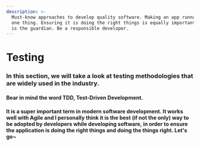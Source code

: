 ```yaml
---
description: >-
  Must-know approaches to develop quality software. Making an app runnable is
  one thing. Ensuring it is doing the right things is equally important. Testing
  is the guardian. Be a responsible developer.
---
```


# Testing

### In this section, we will take a look at testing methodologies that are widely used in the industry. 

#### Bear in mind the word TDD, Test-Driven Development. 

#### It is a super important term in modern software development. It works well with Agile and I personally think it is the best \(if not the only\) way to be adopted by developers while developing software, in order to ensure the application is doing the right things and doing the things right. Let's go~

